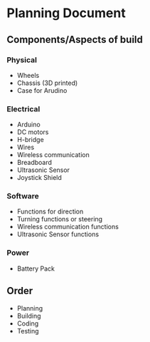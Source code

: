 # Planning Document
## Components/Aspects of build
### Physical
- Wheels
- Chassis (3D printed)
- Case for Arudino

### Electrical
- Arduino
- DC motors
- H-bridge
- Wires
- Wireless communication
- Breadboard
- Ultrasonic Sensor
- Joystick Shield

### Software
- Functions for direction
- Turning functions or steering
- Wireless communication functions
- Ultrasonic Sensor functions

### Power
- Battery Pack



## Order
- Planning 
- Building
- Coding
- Testing
